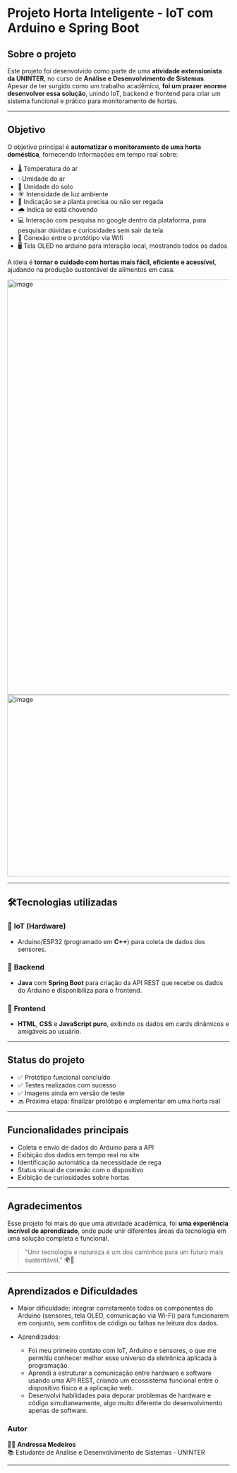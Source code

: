 # Projeto Horta Inteligente - IoT com Arduino e Spring Boot

## Sobre o projeto

Este projeto foi desenvolvido como parte de uma **atividade extensionista da UNINTER**, no curso de **Análise e Desenvolvimento de Sistemas**.  
Apesar de ter surgido como um trabalho acadêmico, **foi um prazer enorme desenvolver essa solução**, unindo IoT, backend e frontend para criar um sistema funcional e prático para monitoramento de hortas.

---

## Objetivo

O objetivo principal é **automatizar o monitoramento de uma horta doméstica**, fornecendo informações em tempo real sobre:
- 🌡️ Temperatura do ar
- 💧 Umidade do ar
- 🌱 Umidade do solo
- ☀️ Intensidade de luz ambiente
- 🚿 Indicação se a planta precisa ou não ser regada
- 🌧️ Indica se está chovendo
- 💻 Interação com pesquisa no google dentro da plataforma, para pesquisar dúvidas e curiosidades sem sair da tela
- 🛜 Conexão entre o protótipo via Wifi
- 🖥️ Tela OLED no arduíno para interação local, mostrando todos os dados

A ideia é **tornar o cuidado com hortas mais fácil, eficiente e acessível**, ajudando na produção sustentável de alimentos em casa.

<img width="1917" height="941" alt="image" src="https://github.com/user-attachments/assets/66a4712f-9a6b-4d68-bd37-502d4eabcb2b" />
<img width="567" height="412" alt="image" src="https://github.com/user-attachments/assets/093beceb-a9a7-4726-afa0-0f33b7fc7946" />


---

## 🛠Tecnologias utilizadas

### 🔹 **IoT (Hardware)**
- Arduino/ESP32 (programado em **C++**) para coleta de dados dos sensores.

### 🔹 **Backend**
- **Java** com **Spring Boot** para criação da API REST que recebe os dados do Arduino e disponibiliza para o frontend.

### 🔹 **Frontend**
- **HTML**, **CSS** e **JavaScript puro**, exibindo os dados em cards dinâmicos e amigáveis ao usuário.

---

## Status do projeto

- ✅ Protótipo funcional concluído
- ✅ Testes realizados com sucesso
- ✅ Imagens ainda em versão de teste
- 🔜 Próxima etapa: finalizar protótipo e implementar em uma horta real

---

## Funcionalidades principais

- Coleta e envio de dados do Arduino para a API
- Exibição dos dados em tempo real no site
- Identificação automática da necessidade de rega
- Status visual de conexão com o dispositivo
- Exibição de curiosidades sobre hortas

---

## Agradecimentos

Esse projeto foi mais do que uma atividade acadêmica, foi **uma experiência incrível de aprendizado**, onde pude unir diferentes áreas da tecnologia em uma solução completa e funcional.

> "Unir tecnologia e natureza é um dos caminhos para um futuro mais sustentável." 🌍💚

---

## Aprendizados e Dificuldades
- Maior dificuldade: integrar corretamente todos os componentes do Arduino (sensores, tela OLED, comunicação via Wi-Fi) para funcionarem em conjunto, sem conflitos de código ou falhas na leitura dos dados.

- Aprendizados:
    - Foi meu primeiro contato com IoT, Arduino e sensores, o que me permitiu conhecer melhor esse universo da eletrônica aplicada à programação.
    - Aprendi a estruturar a comunicação entre hardware e software usando uma API REST, criando um ecossistema funcional entre o dispositivo físico e a aplicação web.
    - Desenvolvi habilidades para depurar problemas de hardware e código simultaneamente, algo muito diferente do desenvolvimento apenas de software.



### Autor

👩‍💻 **Andressa Medeiros**  
📚 Estudante de Análise e Desenvolvimento de Sistemas - UNINTER

---

